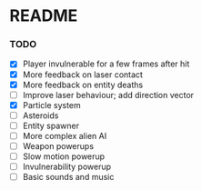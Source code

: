 # README

### TODO
- [x] Player invulnerable for a few frames after hit
- [x] More feedback on laser contact
- [x] More feedback on entity deaths
- [ ] Improve laser behaviour; add direction vector
- [x] Particle system
- [ ] Asteroids
- [ ] Entity spawner
- [ ] More complex alien AI
- [ ] Weapon powerups
- [ ] Slow motion powerup
- [ ] Invulnerability powerup
- [ ] Basic sounds and music